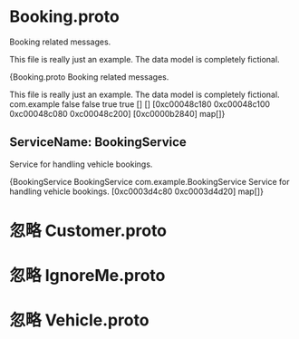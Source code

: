 <!-- case4.tmpl -->



# Booking.proto
Booking related messages.

This file is really just an example. The data model is completely
fictional.

{Booking.proto Booking related messages.

This file is really just an example. The data model is completely
fictional. com.example false false true true [] [] [0xc00048c180 0xc00048c100 0xc00048c080 0xc00048c200] [0xc0000b2840] map[]}



## ServiceName: BookingService

Service for handling vehicle bookings.

{BookingService BookingService com.example.BookingService Service for handling vehicle bookings. [0xc0003d4c80 0xc0003d4d20] map[]}
 <!-- end Services -->
 <!-- end if -->
 <!-- end if else -->



# 忽略 Customer.proto
 <!-- end if else -->



# 忽略 IgnoreMe.proto
 <!-- end if else -->



# 忽略 Vehicle.proto
 <!-- end if else -->
 <!-- end Files -->
